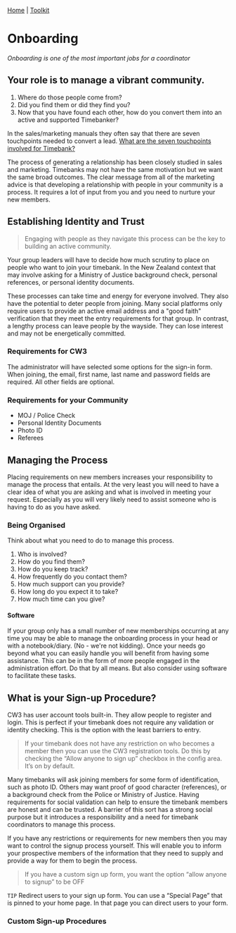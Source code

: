 [Home](index.html) | [Toolkit](Toolkit.html) 


# Onboarding
_Onboarding is one of the most important jobs for a coordinator_

## Your role is to manage a vibrant community. 
1. Where do those people come from? 
2. Did you find them or did they find you? 
3. Now that you have found each other, how do you convert them into an active and supported Timebanker?

In the sales/marketing manuals they often say that there are seven touchpoints needed to convert a lead. [What are the seven touchpoints involved for Timebank?](Sales_cycle.html)

The process of generating a relationship has been closely studied in sales and marketing. Timebanks may not have the same motivation but we want the same broad outcomes. The clear message from all of the marketing advice is that developing a relationship with people in your community is a process. It requires a lot of input from you and you need to nurture your new members. 


## Establishing Identity and Trust
> Engaging with people as they navigate this process can be the key to building an active community.

Your group leaders will have to decide how much scrutiny to place on people who want to join your timebank. In the New Zealand context that may involve asking for a Ministry of Justice background check, personal references, or personal identity documents. 

These processes can take time and energy for everyone involved. They also have the potential to deter people from joining. Many social platforms only require users to provide an active email address and a "good faith" verification that they meet the entry requirements for that group. In contrast, a lengthy process can leave people by the wayside. They can lose interest and may not be energetically committed. 


### Requirements for CW3
The administrator will have selected some options for the sign-in form. When joining, the email, first name, last name and password fields are required. All other fields are optional. 

### Requirements for your Community
- MOJ / Police Check
- Personal Identity Documents
-  Photo ID
- Referees

## Managing the Process

Placing requirements on new members increases your responsibility to manage the process that entails. At the very least you will need to have a clear idea of what you are asking and what is involved in meeting your request. Especially as you will very likely need to assist someone who is having to do as you have asked.


### Being Organised
Think about what you need to do to manage this process. 
1. Who is involved?
2. How do you find them?
3. How do you keep track?
4. How frequently do you contact them?
5. How much support can you provide?
6. How long do you expect it to take? 
7. How much time can you give?


#### Software 
If your group only has a small number of new memberships occurring at any time you may be able to manage the onboarding process in your head or with a notebook/diary. (No - we're not kidding). Once your needs go beyond what you can easily handle you will benefit from having some assistance. This can be in the form of more people engaged in the administration effort. Do that by all means. But also consider using software to facilitate these tasks. 


## What is your Sign-up Procedure?
CW3 has user account tools built-in. They allow people to register and login. This is perfect if your timebank does not require any validation or identity checking. This is the option with the least barriers to entry. 

> If your timebank does not have any restriction on who becomes a member then you can use the CW3 registration tools. Do this by checking the “Allow anyone to sign up” checkbox in the config area. It’s on by default.

Many timebanks will ask joining members for some form of identification, such as photo ID. Others may want proof of good character (references), or a background check from the Police or Ministry of Justice. Having requirements for social validation can help to ensure the timebank members are honest and can be trusted. A barrier of this sort has a strong social purpose but it introduces a responsibility and a need for timebank coordinators to manage this process.

If you have any restrictions or requirements for new members then you may want to control the signup process yourself. This will enable you to inform your prospective members of the information that they need to supply and provide a way for them to begin the process.

> If you have a custom sign up form, you want the option “allow anyone to signup” to be OFF 

``TIP`` Redirect users to your sign up form. You can use a “Special Page” that is pinned to your home page. In that page you can direct users to your form.


### Custom Sign-up Procedures

